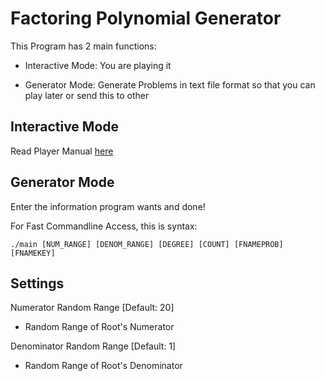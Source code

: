 # Factoring Polynomial Generator

This Program has 2 main functions:

* Interactive Mode: You are playing it

* Generator Mode: Generate Problems in text file format so that
you can play later or send this to other

## Interactive Mode

Read Player Manual
<a href="https://github.com/Leomotors/Factoring-Polynomial-Generator/blob/main/docs/usermanual.md">
 here</a>

## Generator Mode

Enter the information program wants and done!

For Fast Commandline Access, this is syntax:

```
./main [NUM_RANGE] [DENOM_RANGE] [DEGREE] [COUNT] [FNAMEPROB] [FNAMEKEY]
```

## Settings

Numerator Random Range [Default: 20]

* Random Range of Root's Numerator

Denominator Random Range [Default: 1]

* Random Range of Root's Denominator
